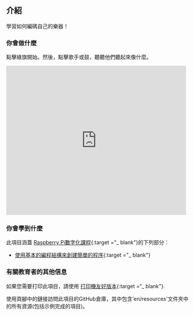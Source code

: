 ## 介紹

學習如何編碼自己的樂器！

### 你會做什麼

點擊綠旗開始。然後，點擊歌手或鼓，聽聽他們聽起來像什麼。

<div class="scratch-preview">
  <iframe allowtransparency="true" width="485" height="402" src="https://scratch.mit.edu/projects/embed/26741186/?autostart=false" frameborder="0"></iframe>
</div>

### 你會學到什麼

此項目涵蓋 [Raspberry Pi數字化課程](http://rpf.io/curriculum){:target ="_ blank"}的下列部分：

+ [使用基本的編程結構來創建簡單的程序](https://www.raspberrypi.org/curriculum/programming/creator){:target ="_ blank"}

### 有關教育者的其他信息

如果您需要打印此項目，請使用 [打印機友好版本](https://projects.raspberrypi.org/en/projects/rock-band/print){:target =“_ blank”}.

使用頁腳中的鏈接訪問此項目的GitHub倉庫，其中包含'en/resources'文件夾中的所有資源(包括示例完成的項目)。